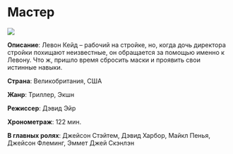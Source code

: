 # Мастер
![](https://maxi-mir-kino.ru/upload/iblock/47c/9tw5mgw0aryeye6zs4dex5y3juow0o7b/22816_big.jpg)

**Описание**: Левон Кейд – рабочий на стройке, но, когда дочь директора стройки похищают неизвестные, он обращается за помощью именно к Левону. Что ж, пришло время сбросить маски и проявить свои истинные навыки.

**Страна**: Великобритания, США

**Жанр**: Триллер, Экшн

**Режиссер**: Дэвид Эйр

**Хронометраж**: 122 мин.

**В главных ролях**: Джейсон Стэйтем, Дэвид Харбор, Майкл Пенья, Джейсон Флеминг, Эммет Джей Скэнлэн
